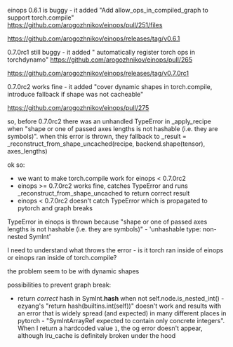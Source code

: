
einops 0.6.1 is buggy - it added "Add allow_ops_in_compiled_graph to support torch.compile"
https://github.com/arogozhnikov/einops/pull/251/files

https://github.com/arogozhnikov/einops/releases/tag/v0.6.1



0.7.0rc1 still buggy - it added " automatically register torch ops in torchdynamo"
https://github.com/arogozhnikov/einops/pull/265

https://github.com/arogozhnikov/einops/releases/tag/v0.7.0rc1



0.7.0rc2 works fine - it added "cover dynamic shapes in torch.compile, introduce fallback if shape was not cacheable"

https://github.com/arogozhnikov/einops/pull/275

so, before 0.7.0rc2 there was an unhandled TypeError in _apply_recipe when "shape or one of passed axes lengths is not hashable (i.e. they are symbols)". when this error is thrown, they fallback to _result = _reconstruct_from_shape_uncached(recipe, backend.shape(tensor), axes_lengths)


ok so:
- we want to make torch.compile work for einops < 0.7.0rc2
- einops >= 0.7.0rc2 works fine, catches TypeError and runs _reconstruct_from_shape_uncached to return correct result
- einops < 0.7.0rc2 doesn't catch TypeError which is propagated to pytorch and graph breaks

TypeError in einops is thrown because "shape or one of passed axes lengths is not hashable (i.e. they are symbols)" - 'unhashable type: non-nested SymInt'

I need to understand what throws the error - is it torch ran inside of einops or einops ran inside of torch.compile?

the problem seem to be with dynamic shapes

possibilities to prevent graph break:
- return _correct_ hash in SymInt.__hash__ when not self.node.is_nested_int() - ezyang's "return hash(builtins.int(self))" doesn't work and results with an error that is widely spread (and expected) in many different places in pytorch - "SymIntArrayRef expected to contain only concrete integers". When I return a hardcoded value `1`, the og error doesn't appear, although lru_cache is definitely broken under the hood
